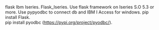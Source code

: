 flask Ibm Iseries.
Flask_Iseries.
Use flask framework on Iseries S.O 5.3 or more.
Use pypyodbc to connect db and IBM I Access for windows.
pip install Flask.    
pip install pyodbc (https://pypi.org/project/pyodbc/).

